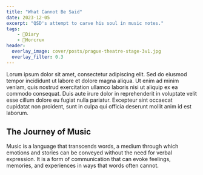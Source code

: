 ```yaml
---
title: "What Cannot Be Said"
date: 2023-12-05
excerpt: "QSD's attempt to carve his soul in music notes."
tags:
    - 📘Diary
    - 💍Horcrux
header:
  overlay_image: cover/posts/prague-theatre-stage-3v1.jpg
  overlay_filter: 0.3
---
```

Lorum ipsum dolor sit amet, consectetur adipiscing elit. Sed do eiusmod tempor incididunt ut labore et dolore magna aliqua. Ut enim ad minim veniam, quis nostrud exercitation ullamco laboris nisi ut aliquip ex ea commodo consequat. Duis aute irure dolor in reprehenderit in voluptate velit esse cillum dolore eu fugiat nulla pariatur. Excepteur sint occaecat cupidatat non proident, sunt in culpa qui officia deserunt mollit anim id est laborum. 

## The Journey of Music

Music is a language that transcends words, a medium through which emotions and stories can be conveyed without the need for verbal expression. It is a form of communication that can evoke feelings, memories, and experiences in ways that words often cannot.